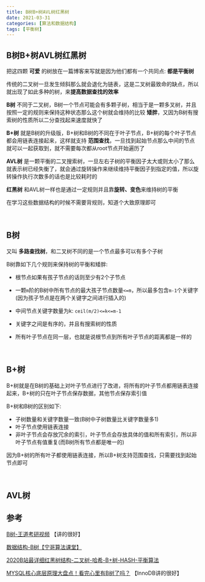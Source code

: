 ```yaml
---
title: B树B+树AVL树红黑树
date: 2021-03-31
categories: [算法和数据结构]
tags: [平衡树]  
---
```


## B树B+树AVL树红黑树

把这四颗 **可爱** 的树放在一篇博客来写就是因为他们都有一个共同点: **都是平衡树**

传统的二叉树一旦发生倾斜那么就会退化为链表，这是二叉树最致命的缺点，所以就出现了如此多种的树，来**提高数据查找的效率**

**B树** 不同于二叉树，B树一个节点可能会有多颗子树，相当于是一颗多叉树，并且按照一定的规则来保持这种状态那么这个树就会维持的比较 **矮胖**，又因为B树有搜索树的性质所以二分查找起来速度就快了

**B+树** 就是B树的升级版，B+树和B树的不同在于叶子节点，B+树的每个叶子节点都会用链表连接起来，这样就支持 **范围查找**，一旦找到起始节点那么中间的节点就可以一起获取到，就不需要每次都从root节点开始遍历了

**AVL树** 是一颗平衡的二叉搜索树，一旦左右子树的平衡因子太大或则太小了那么就表示树已经失衡了，就会通过旋转操作来继续维持平衡因子到指定的值，所以旋转操作执行次数多的话也是比较耗时的

**红黑树** 和AVL树一样也是通过一定规则并且靠**旋转、变色**来维持树的平衡

在学习这些数据结构的时候不需要背规则，知道个大致原理即可

​    

## B树

又叫 **多路查找树**，和二叉树不同的是一个节点最多可以有多个子树

B树靠如下几个规则来保持树的平衡和矮胖:

- 根节点如果有孩子节点的话则至少有2个子节点 

- 一颗`m`阶的B树中所有节点的最大孩子节点数量`<=m`，所以最多包含`m-1`个关键字(因为孩子节点是在两个关键字之间进行插入的)
- 中间节点关键字数量为k: `ceil(m/2)<=k<=m-1`
- 关键字之间是有序的，并且有搜索树的性质
- 所有叶子节点在同一层，也就是说根节点到所有叶子节点的距离都是一样的

​    

## B+树

B+树就是在B树的基础上对叶子节点进行了改进，将所有的叶子节点都用链表连接起来，B+树的只在叶子节点保存数据，其他节点保存索引值

B+树和B树的区别如下:

- 子树数量和关键字数量一致(B树中子树数量比关键字数量多1)
- 叶子节点使用链表连接
- 非叶子节点会存放冗余的索引，叶子节点会存放具体的值和所有索引，所以非叶子节点有值重复(而B树所有节点都是唯一的)

因为B+树的所有叶子都使用链表连接，所以B+树支持范围查找，只需要找到起始节点即可

​    

## AVL树



## 参考

[B树-王道考研视频](https://www.bilibili.com/video/BV1ot41127vG?from=search&seid=15234141822023272566) 【讲的很好】

[数据结构-B树【宁哥算法课堂】](https://www.bilibili.com/video/BV1et4y117wc?from=search&seid=11099985216412709865)

[2020B站最详细红黑树结构-二叉树-哈希-B+树-HASH-平衡算法](https://www.bilibili.com/video/BV1tE411f7tP?p=2)

[MYSQL核心底层原理大盘点！看完心里有B树了吗？](https://www.bilibili.com/video/BV14v411z7M2?p=1) 【InnoDB讲的很好】

